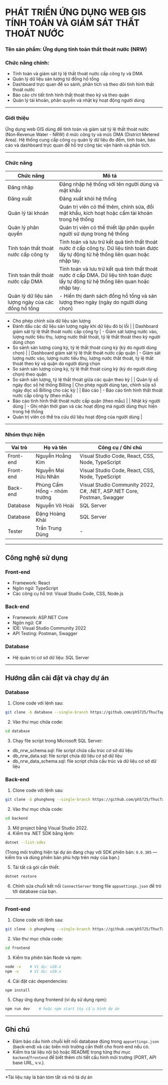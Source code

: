 # PHÁT TRIỂN ỨNG DỤNG WEB GIS TÍNH TOÁN VÀ GIÁM SÁT THẤT THOÁT NƯỚC

### Tên sản phẩm: Ứng dụng tính toán thất thoát nước (NRW)

### Chức năng chính:

* Tính toán và giám sát tỷ lệ thất thoát nước cấp công ty và DMA
* Quản lý dữ liệu sản lượng từ đồng hồ tổng
* Dashboard trực quan để so sánh, phân tích và theo dõi tình hình thất thoát nước
* Báo cáo chi tiết tình hình thất thoát theo kỳ và theo quận
* Quản lý tài khoản, phân quyền và nhật ký hoạt động người dùng

---

### Giới thiệu

Ứng dụng web GIS dùng để tính toán và giám sát tỷ lệ thất thoát nước (Non‑Revenue Water - NRW) ở mức công ty và mức DMA (District Metered Area). Hệ thống cung cấp công cụ quản lý dữ liệu đo đếm, tính toán, báo cáo và dashboard trực quan để hỗ trợ công tác vận hành và phân tích.

---

### Chức năng

| Chức năng                                           | Mô tả                                                                                                                                    |
| --------------------------------------------------- | ---------------------------------------------------------------------------------------------------------------------------------------- |
| Đăng nhập                                           | Đăng nhập hệ thống với tên người dùng và mật khẩu                                                                                        |
| Đăng xuất                                           | Đăng xuất khỏi hệ thống                                                                                                                  |
| Quản lý tài khoản                                   | Quản trị viên có thể thêm, chỉnh sửa, đổi mật khẩu, kích hoạt hoặc cấm tài khoản trong hệ thống                                          |
| Quản lý phân quyền                                  | Quản trị viên có thể thiết lập phân quyền người sử dụng trong hệ thống                                                                   |
| Tính toán thất thoát nước cấp công ty               | Tính toán và lưu trữ kết quả tính thất thoát nước ở cấp công ty. Dữ liệu tính toán được lấy tự động từ hệ thống liên quan hoặc nhập tay. |
| Tính toán thất thoát nước cấp DMA                   | Tính toán và lưu trữ kết quả tính thất thoát nước ở cấp DMA. Dữ liệu tính toán được lấy tự động từ hệ thống liên quan hoặc nhập tay.     |
| Quản lý dữ liệu sản lượng ngày của các đồng hồ tổng | - Hiển thị danh sách đồng hồ tổng và sản lượng theo ngày (ngày do người dùng chọn)                                                       |

* Cho phép chỉnh sửa dữ liệu sản lượng
* Đánh dấu các dữ liệu sản lượng ngày khi dữ liệu đó bị lỗi | | Dashboard giám sát tỷ lệ thất thoát nước cấp công ty | - Giám sát lượng nước vào, lượng nước tiêu thụ, lượng nước thất thoát, tỷ lệ thất thoát theo kỳ người dùng chọn
* So sánh sản lượng cùng kỳ, tỷ lệ thất thoát cùng kỳ (kỳ do người dùng chọn) | | Dashboard giám sát tỷ lệ thất thoát nước cấp quận | - Giám sát lượng nước vào, lượng nước tiêu thụ, lượng nước thất thoát, tỷ lệ thất thoát theo kỳ và quận do người dùng chọn
* So sánh sản lượng cùng kỳ, tỷ lệ thất thoát cùng kỳ (kỳ do người dùng chọn) theo quận
* So sánh sản lượng, tỷ lệ thất thoát giữa các quận theo kỳ | | Quản lý số ngày đọc số hệ thống Billing | Cho phép người dùng tạo, chỉnh sửa số ngày đọc số Billing cho các kỳ | | Báo cáo | - Báo cáo tình hình thất thoát nước cấp công ty (theo mẫu)
* Báo cáo tình hình thất thoát nước cấp quận (theo mẫu) | | Nhật ký người dùng | - Ghi nhận thời gian và các hoạt động mà người dùng thực hiện trong hệ thống
* Quản trị viên có thể tra cứu dữ liệu hoạt động của người dùng |

---

### Nhóm thực hiện

| Vai trò   | Họ và tên                    | Công cụ / Ghi chú                                                      |
| --------- | ---------------------------- | ---------------------------------------------------------------------- |
| Front-end | Nguyễn Hoằng Kim             | Visual Studio Code, React, CSS, Node, TypeScript                       |
| Front-end | Nguyễn Mai Hữu Nhân          | Visual Studio Code, React, CSS, Node, TypeScript                       |
| Back-end  | Phùng Cẩm Hồng - nhóm trưởng | Visual Studio Community 2022, C#, .NET, ASP.NET Core, Postman, Swagger |
| Database  | Nguyễn Võ Hoài               | SQL Server                                                             |
| Database  | Đặng Hoàng Khải              | SQL Server                                                             |
| Tester    | Trần Trung Dũng              | -                                                                      |

---

## Công nghệ sử dụng

### Front-end

* Framework: React
* Ngôn ngữ: TypeScript
* Các công cụ hỗ trợ: Visual Studio Code, CSS, Node.js

### Back-end

* Framework: ASP.NET Core
* Ngôn ngữ: C#
* IDE: Visual Studio Community 2022
* API Testing: Postman, Swagger

### Database

* Hệ quản trị cơ sở dữ liệu: SQL Server

---

## Hướng dẫn cài đặt và chạy dự án

### Database

1. Clone code với lệnh sau:

```bash
git clone -b database --single-branch https://github.com/ph5725/ThucTap_Intelli_UngDung_NRW.git database
```

2. Vào thư mục chứa code:

```bash
cd database
```

3. Chạy file script trong Microsoft SQL Server:

* db_nrw_schema.sql: file script chứa cấu trúc cơ sở dữ liệu
* db_nrw_data.sql: file script chứa dữ liệu cơ sở dữ liệu
* db_nrw_data_schema.sql: file script chứa cấu trúc và dữ liệu cơ sở dữ liệu

### Back-end

1. Clone code với lệnh sau:

```bash
git clone -b phunghong --single-branch https://github.com/ph5725/ThucTap_Intelli_UngDung_NRW.git backend
```

2. Vào thư mục chứa code:

```bash
cd backend
```

3. Mở project bằng Visual Studio 2022.
4. Kiểm tra .NET SDK bằng lệnh:

```bash
dotnet --list-sdks
```

(Trong môi trường hiện tại dự án đang chạy với SDK phiên bản: `9.0.305` — kiểm tra và dùng phiên bản phù hợp trên máy của bạn.)

5. Tải tất cả gói cần thiết:

```bash
dotnet restore
```

6. Chỉnh sửa chuỗi kết nối `ConnectServer` trong file `appsettings.json` để trỏ tới database của bạn.

---

### Front-end

1. Clone code với lệnh sau:

```bash
git clone -b phunghong --single-branch https://github.com/ph5725/ThucTap_Intelli_UngDung_NRW.git frontend
```

2. Vào thư mục chứa code:

```bash
cd frontend
```

3. Kiểm tra phiên bản Node và npm:

```bash
node -v    # Ví dụ: v20.x
npm -v     # Ví dụ: v10.x
```

4. Cài đặt các dependencies:

```bash
npm install
```

5. Chạy ứng dụng frontend (ví dụ sử dụng npm):

```bash
npm run dev    # hoặc npm start tùy cấu hình dự án
```

---

## Ghi chú

* Đảm bảo cấu hình chuỗi kết nối database đúng trong `appsettings.json` (back-end) và các biến môi trường cần thiết cho front-end nếu có.
* Kiểm tra tài liệu nội bộ hoặc README trong từng thư mục `backend`/`frontend` để biết thêm chi tiết cấu hình môi trường (PORT, API base URL, v.v.).

---

*Tài liệu này là bản tóm tắt và mô tả dự án
